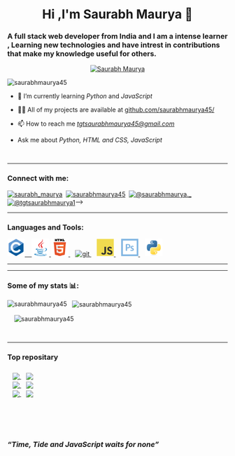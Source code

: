 <h1 align="center">Hi ,I'm Saurabh Maurya  👋</h1>

<h3 align="left">A full stack web developer from India and I am a intense learner ,  Learning new technologies and have intrest  in contributions that make my knowledge useful for others.</h3>


<p align="center"> <a href="https://github.com/ryo-ma/github-profile-trophy"><img src="https://github-profile-trophy.vercel.app/?username=saurabhmaurya45" alt="Saurabh Maurya"/></a></p>

 <p align="left"> <img src="https://komarev.com/ghpvc/?username=saurabhmaurya45&label=Profile%20views&color=0e75b6&style=flat" alt="saurabhmaurya45"/></p>



- 🌱 I’m currently learning *Python* and *JavaScript*

- 👨‍💻 All of my projects are available at [github.com/saurabhmaurya45/](github.com/saurabhmaurya45)

- 📫 How to reach me *tgtsaurabhmaurya45@gmail.com*
 
- Ask me about *Python, HTML and CSS, JavaScript*
 <br>
<hr>

<h3 align="left"> Connect with me:</h3>
<p align="left">
<!--<a href="https://dev.to/codersunny" target="_blank"><img align="center" src="https://raw.githubusercontent.com/rahuldkjain/github-profile-readme-generator/master/src/images/icons/Social/devto.svg" alt="codersunny" height="30" width="40" /></a>&nbsp;-->
<a href="https://twitter.com/Saurabh52917247" target="_blank"><img align="center" src="https://raw.githubusercontent.com/rahuldkjain/github-profile-readme-generator/master/src/images/icons/Social/twitter.svg" alt="saurabh_maurya" height="30" width="40" /></a>&nbsp;
<a href="https://www.linkedin.com/in/saurabhmaurya45/" target="_blank"><img align="center" src="https://raw.githubusercontent.com/rahuldkjain/github-profile-readme-generator/master/src/images/icons/Social/linked-in-alt.svg" alt="saurabhmaurya45" height="30" width="40" /></a>&nbsp;
<a href="https://www.instagram.com/saurabhmaurya._/" target="_blank"><img align="center" src="https://raw.githubusercontent.com/rahuldkjain/github-profile-readme-generator/master/src/images/icons/Social/instagram.svg" alt="@saurabhmaurya._" height="30" width="40" /></a>&nbsp;
<a href="https://www.hackerrank.com/tgtsaurabhmaury1" target="_blank"><img align="center" src="https://raw.githubusercontent.com/rahuldkjain/github-profile-readme-generator/master/src/images/icons/Social/hackerrank.svg" alt="@tgtsaurabhmaurya1" height="30" width="40" /></a>-->
</p>
<hr>


<h3 align="left">Languages and Tools:</h3>
<a href="https://www.cprogramming.com/" target="_blank" rel="noreferrer"> <img src="https://raw.githubusercontent.com/devicons/devicon/master/icons/c/c-original.svg" alt="c" width="40" height="40"/> &nbsp;&nbsp; 
<a href="https://www.java.com" target="_blank" rel="noreferrer"> <img src="https://raw.githubusercontent.com/devicons/devicon/master/icons/java/java-original.svg" alt="java" width="40" height="40"/> </a> </a>
<a href="https://www.w3.org/html/" target="_blank" rel="noreferrer"> <img src="https://raw.githubusercontent.com/devicons/devicon/master/icons/html5/html5-original-wordmark.svg" alt="html5" width="40" height="40"/> </a> &nbsp;&nbsp;
<a href="https://git-scm.com/" target="_blank" rel="noreferrer"> <img src="https://www.vectorlogo.zone/logos/git-scm/git-scm-icon.svg" alt="git" width="40" height="40"/> </a> &nbsp;&nbsp;
<a href="https://developer.mozilla.org/en-US/docs/Web/JavaScript" target="_blank" rel="noreferrer"> <img src="https://raw.githubusercontent.com/devicons/devicon/master/icons/javascript/javascript-original.svg" alt="javascript" width="40" height="40"/> </a>&nbsp;&nbsp;
<a href="https://www.photoshop.com/en" target="_blank" rel="noreferrer"> <img src="https://raw.githubusercontent.com/devicons/devicon/master/icons/photoshop/photoshop-line.svg" alt="photoshop" width="40" height="40"/> </a>&nbsp;&nbsp; 
<a href="https://www.python.org" target="_blank" rel="noreferrer"> <img src="https://raw.githubusercontent.com/devicons/devicon/master/icons/python/python-original.svg" alt="python" width="40" height="40"/> </a>  
</p>

<hr>
<!-- support section start from here  -->
<!--
<h3 align="left">Support:</h3>
<p><a href="https://www.buymeacoffee.com/codERSunny"> <img align="left" src="https://cdn.buymeacoffee.com/buttons/v2/default-yellow.png" height="50" width="210" alt="codERSunny" /></a><a href="https://ko-fi.com/codersunny"> <img align="left" src="https://cdn.ko-fi.com/cdn/kofi3.png?v=3" height="50" width="210" alt="codersunny" /></a></p><br><br>
-->
<!-- support section end here  -->

<hr>
<h3 align="left"> Some of my stats 📊:</h3>


 <p><img align="left" src="https://github-readme-stats.vercel.app/api/top-langs/?username=saurabhmaurya45&langs_count=8&show_icons=true&locale=en&theme=midnight-purple" alt="saurabhmaurya45" /></p>

<p>&nbsp;&nbsp;&nbsp;<img align="center" src="https://github-readme-stats.vercel.app/api?username=saurabhmaurya45&show_icons=true&theme=midnight-purple" alt="saurabhmaurya45" /></p>

<p>&nbsp;&nbsp;&nbsp; <img align="center" src="https://github-readme-streak-stats.herokuapp.com/?user=saurabhmaurya45&theme=midnight-purple" alt="saurabhmaurya45" /></p>


<p> &nbsp;&nbsp;&nbsp;<img scr="https://github-readme-stats.vercel.app/api/pin/?username=saurabhmaurya45&repo=https://github.com/saurabhmaurya45/myportfolio"> </p> 
 
 <hr>


 <h3 align="centre"> Top repositary <h3>
 &nbsp;&nbsp;
<a href="https://github.com/saurabhmaurya45/myAwesomeCart">
  <img align="center" src="https://github-readme-stats.vercel.app/api/pin/?username=saurabhmaurya45&repo=myAwesomeCart&theme=midnight-purple" />
</a> &nbsp;&nbsp;
<a href="https://github.com/saurabhmaurya45/registration">
  <img align="center" src="https://github-readme-stats.vercel.app/api/pin/?username=saurabhmaurya45&repo=registration&theme=midnight-purple" />
</a> <br>&nbsp;&nbsp;
<a href="https://github.com/saurabhmaurya45/Object_detection_with_tf">
  <img align="center" src="https://github-readme-stats.vercel.app/api/pin/?username=saurabhmaurya45&repo=Object_detection_with_tf&theme=midnight-purple" />
</a> &nbsp;&nbsp;
<a href="https://github.com/saurabhmaurya45/kumbh_mitra">
  <img align="center" src="https://github-readme-stats.vercel.app/api/pin/?username=saurabhmaurya45&repo=kumbh_mitra&theme=midnight-purple" />
</a> <br>&nbsp;&nbsp;
<a href="https://github.com/saurabhmaurya45/library-management-system">
  <img align="center" src="https://github-readme-stats.vercel.app/api/pin/?username=saurabhmaurya45&repo=library-management-system&theme=midnight-purple" />
</a>&nbsp;&nbsp;
 <a href="https://github.com/saurabhmaurya45/TextUtils">
  <img align="center" src="https://github-readme-stats.vercel.app/api/pin/?username=saurabhmaurya45&repo=TextUtils&theme=midnight-purple" />
</a>
 <br>
 <br>
 <br>
 <br>
 <br>
 <p>
  <i>“Time, Tide and JavaScript waits for none”</i>
  <i></i>
 </p>
 

 



